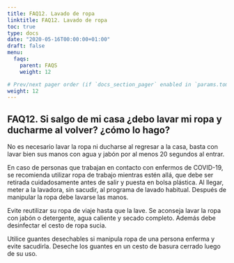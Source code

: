 ```yaml
---
title: FAQ12. Lavado de ropa
linktitle: FAQ12. Lavado de ropa
toc: true
type: docs
date: "2020-05-16T00:00:00+01:00"
draft: false
menu:
  faqs:
    parent: FAQS
    weight: 12

# Prev/next pager order (if `docs_section_pager` enabled in `params.toml`)
weight: 12
---
```


## FAQ12. Si salgo de mi casa ¿debo lavar mi ropa y ducharme al volver? ¿cómo lo hago?

No es necesario lavar la ropa ni ducharse al regresar a la casa, basta con lavar bien sus manos con agua y jabón por al menos 20 segundos al entrar. 

En caso de personas que trabajan en contacto con enfermos de COVID-19, se recomienda utilizar ropa de trabajo mientras estén allá, que debe ser retirada cuidadosamente antes de salir y puesta en bolsa plástica. Al llegar, meter a la lavadora, sin sacudir, al programa de lavado habitual. Después de manipular la ropa debe lavarse las manos.

Evite reutilizar su ropa de viaje hasta que la lave. Se aconseja lavar la ropa con jabón o detergente, agua caliente y secado completo. Además debe desinfectar el cesto de ropa sucia.

Utilice guantes desechables si manipula ropa de una persona enferma y evite sacudirla. Deseche los guantes en un cesto de basura cerrado luego de su uso.
